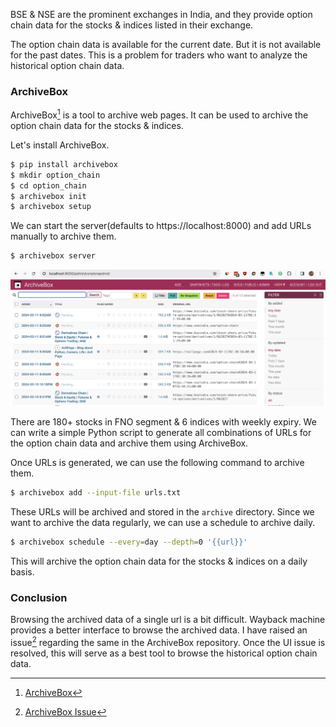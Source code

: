 <!--
.. title: Archiving Option Chain Data
.. slug: historical-option-chain-india
.. date: 2024-02-29 14:14:52 UTC+05:30
.. tags: stock-market, trading
.. category: trading
.. link: 
.. description: How get historical option chain data for Indian stock market.
.. type: text
-->

BSE & NSE are the prominent exchanges in India, and they provide option chain data for the stocks & indices listed in their exchange.

The option chain data is available for the current date. But it is not available for the past dates. This is a problem for traders who want to analyze the historical option chain data.

### ArchiveBox

ArchiveBox[^archivebox] is a tool to archive web pages. It can be used to archive the option chain data for the stocks & indices.

Let's install ArchiveBox.

```bash
$ pip install archivebox
$ mkdir option_chain
$ cd option_chain
$ archivebox init
$ archivebox setup
```

We can start the server(defaults to https://localhost:8000) and add URLs manually to archive them.

```bash
$ archivebox server
```

![historical-option-chain](/images/historical-option-chain.png)


There are 180+ stocks in FNO segment & 6 indices with weekly expiry. We can write a simple Python script to generate all combinations of URLs for the option chain data and archive them using ArchiveBox.

Once URLs is generated, we can use the following command to archive them.

```bash
$ archivebox add --input-file urls.txt
```

These URLs will be archived and stored in the `archive` directory. Since we want to archive the data regularly, we can use a schedule to archive daily.

```bash
$ archivebox schedule --every=day --depth=0 '{{url}}'
```

This will archive the option chain data for the stocks & indices on a daily basis.

### Conclusion

Browsing the archived data of a single url is a bit difficult. Wayback machine provides a better interface to browse the archived data. I have raised an issue[^issue] regarding the same in the ArchiveBox repository. Once the UI issue is resolved, this will serve as a best tool to browse the historical option chain data.



[^archivebox]: [ArchiveBox](https://github.com/ArchiveBox/ArchiveBox)
[^issue]: [ArchiveBox Issue](https://github.com/ArchiveBox/ArchiveBox/issues/1377)
